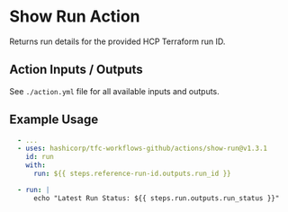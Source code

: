 # Show Run Action

Returns run details for the provided HCP Terraform run ID.

## Action Inputs / Outputs

See `./action.yml` file for all available inputs and outputs.

## Example Usage

```yml
  - ...
  - uses: hashicorp/tfc-workflows-github/actions/show-run@v1.3.1
    id: run
    with:
      run: ${{ steps.reference-run-id.outputs.run_id }}

  - run: |
      echo "Latest Run Status: ${{ steps.run.outputs.run_status }}"
```

